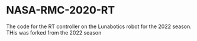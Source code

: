 NASA-RMC-2020-RT
===
The code for the RT controller on the Lunabotics robot for the 2022 season. THis was forked from the 2022 season


